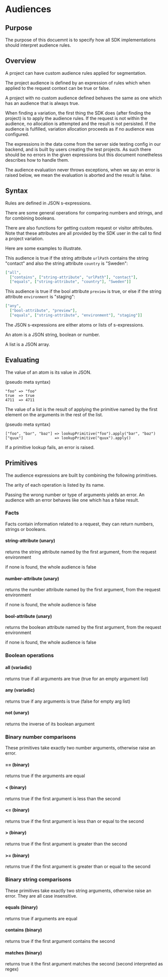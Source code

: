 # Audiences

## Purpose

The purpose of this docuemnt is to specify how all SDK implementations should
interpret audience rules.

## Overview

A project can have custom audience rules applied for segmentation.

The project audience is defined by an expression of rules which when applied to
the request context can be true or false.

A project with no custom audience defined behaves the same as one which has an
audience that is always true.

When finding a variation, the first thing the SDK does (after finding the
project) is to apply the audience rules. If the request is not within the
audience, no allocation is attempted and the result is not persisted. If the
audience is fulfilled, variation allocation proceeds as if no audience was
configured.

The expressions in the data come from the server side testing config in our
backend, and is built by users creating the test projects. As such there should
be no errors in the given expressions but this document nonetheless describes
how to handle them.

The audience evaluation never throws exceptions, when we say an error is raised
below, we mean the evaluation is aborted and the result is false.

## Syntax

Rules are defined in JSON s-expressions.

There are some general operations for comparing numbers and strings, and for
combining booleans.

There are also functions for getting custom request or visitor attributes. Note
that these attributes are all provided by the SDK user in the call to find a
project variation.

Here are some examples to illustrate.

This audience is true if the string attribute `urlPath` contains the string
"contact" and also the string attribute `country` is "Sweden":

```JSON
["all",
  ["contains", ["string-attribute", "urlPath"], "contact"],
  ["equals", ["string-attribute", "country"], "Sweden"]]
```

This audience is true if the bool attribute `preview` is true, or else if the
string attribute `environment` is "staging":

```JSON
["any",
  ["bool-attribute", "preview"],
  ["equals", ["string-attribute", "environment"], "staging"]]
```

The JSON s-expressions are either atoms or lists of s-expressions.

An atom is a JSON string, boolean or number.

A list is a JSON array.

## Evaluating

The value of an atom is its value in JSON.

(pseudo meta syntax)
```
"foo" => "foo"
true  => true
4711  => 4711
```

The value of a list is the result of applying the primitive named by the first
element on the arguments in the rest of the list.

(pseudo meta syntax)
```
["foo", "bar", "baz"] => lookupPrimitive("foo").apply("bar", "baz")
["quux"]              => lookupPrimitive("quux").apply()
```

If a primitive lookup fails, an error is raised.

## Primitives

The audience expressions are built by combining the following primitives.

The arity of each operation is listed by its name.

Passing the wrong number or type of arguments yields an error. An audience with
an error behaves like one which has a false result.

### Facts

Facts contain information related to a request, they can return numbers, strings
or booleans.

#### string-attribute (unary)

returns the string attribute named by the first argument, from the request
environment

if none is found, the whole audience is false

#### number-attribute (unary)

returns the number attribute named by the first argument, from the request
environment

if none is found, the whole audience is false

#### bool-attribute (unary)

returns the boolean attribute named by the first argument, from the request
environment

if none is found, the whole audience is false

### Boolean operations

#### all (variadic)
returns true if all arguments are true (true for an empty argument list)

#### any (variadic)
returns true if any arguments is true (false for empty arg list)

#### not (unary)
returns the inverse of its boolean argument

### Binary number comparisons

These primitives take exactly two number arguments, otherwise raise an error.

#### == (binary)
returns true if the arguments are equal

#### < (binary)
returns true if the first argument is less than the second

#### <= (binary)
returns true if the first argument is less than or equal to the second

#### > (binary)
returns true if the first argument is greater than the second

#### >= (binary)
returns true if the first argument is greater than or equal to the second

### Binary string comparisons

These primitives take exactly two string arguments, otherwise raise an error.
They are all case insensitive.

#### equals (binary)
returns true if arguments are equal

#### contains (binary)
returns true if the first argument contains the second

#### matches (binary)
returns true it the first argument matches the second (second interpreted as regex)

